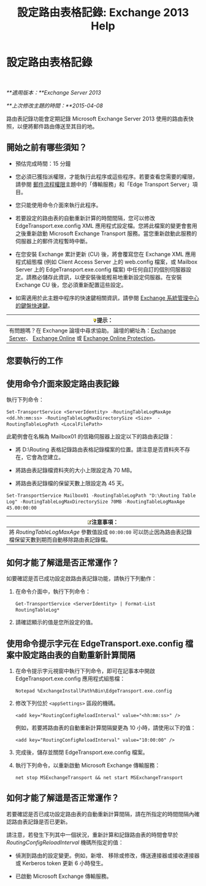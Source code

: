 ﻿---
title: '設定路由表格記錄: Exchange 2013 Help'
TOCTitle: 設定路由表格記錄
ms:assetid: 7184f8f7-4eb8-468a-aafe-b2d72868f820
ms:mtpsurl: https://technet.microsoft.com/zh-tw/library/Bb201696(v=EXCHG.150)
ms:contentKeyID: 50473445
ms.date: 05/21/2018
mtps_version: v=EXCHG.150
ms.translationtype: MT
---

# 設定路由表格記錄

 

_**適用版本：**Exchange Server 2013_

_**上次修改主題的時間：**2015-04-08_

路由表記錄功能會定期記錄 Microsoft Exchange Server 2013 使用的路由表快照，以便將郵件路由傳送至其目的地。

## 開始之前有哪些須知？

  - 預估完成時間：15 分鐘

  - 您必須已獲指派權限，才能執行此程序或這些程序。若要查看您需要的權限，請參閱 [郵件流程權限](mail-flow-permissions-exchange-2013-help.md)主題中的「傳輸服務」和「Edge Transport Server」項目。

  - 您只能使用命令介面來執行此程序。

  - 若要設定的路由表的自動重新計算的時間間隔，您可以修改 EdgeTransport.exe.config XML 應用程式設定檔。您將此檔案的變更會套用之後重新啟動 Microsoft Exchange Transport 服務。當您重新啟動此服務的伺服器上的郵件流程暫時中斷。

  - 在您安裝 Exchange 累計更新 (CU) 後，將會覆寫您在 Exchange XML 應用程式組態檔 (例如 Client Access Server 上的 web.config 檔案，或 Mailbox Server 上的 EdgeTransport.exe.config 檔案) 中任何自訂的個別伺服器設定。請務必儲存此資訊，以便安裝後能輕易地重新設定伺服器。在安裝 Exchange CU 後，您必須重新配置這些設定。

  - 如需適用於此主題中程序的快速鍵相關資訊，請參閱 [Exchange 系統管理中心的鍵盤快速鍵](keyboard-shortcuts-in-the-exchange-admin-center-exchange-online-protection-help.md)。

<table>
<thead>
<tr class="header">
<th><img src="images/Bb124558.tip(EXCHG.150).gif" title="提示" alt="提示" />提示：</th>
</tr>
</thead>
<tbody>
<tr class="odd">
<td>有問題嗎？在 Exchange 論壇中尋求協助。 論壇的網址為：<a href="https://go.microsoft.com/fwlink/p/?linkid=60612">Exchange Server</a>、 <a href="https://go.microsoft.com/fwlink/p/?linkid=267542">Exchange Online</a> 或 <a href="https://go.microsoft.com/fwlink/p/?linkid=285351">Exchange Online Protection</a>。</td>
</tr>
</tbody>
</table>


## 您要執行的工作

## 使用命令介面來設定路由表記錄

執行下列命令：

    Set-TransportService <ServerIdentity> -RoutingTableLogMaxAge <dd.hh:mm:ss> -RoutingTableLogMaxDirectorySize <Size>  -RoutingTableLogPath <LocalFilePath>

此範例會在名稱為 Mailbox01 的信箱伺服器上設定以下的路由表記錄：

  - 將 D:\\Routing 表格記錄路由表格記錄檔案的位置。請注意是否資料夾不存在，它會為您建立。

  - 將路由表記錄檔資料夾的大小上限設定為 70 MB。

  - 將路由表記錄檔的保留天數上限設定為 45 天。

<!-- end list -->

    Set-TransportService Mailbox01 -RoutingTableLogPath "D:\Routing Table Log" -RoutingTableLogMaxDirectorySize 70MB -RoutingTableLogMaxAge 45.00:00:00

<table>
<thead>
<tr class="header">
<th><img src="images/Bb124558.note(EXCHG.150).gif" title="注意事項" alt="注意事項" />注意事項：</th>
</tr>
</thead>
<tbody>
<tr class="odd">
<td>將 <em>RoutingTableLogMaxAge</em> 參數值設成 <code>00:00:00</code> 可以防止因為路由表記錄檔保留天數到期而自動移除路由表記錄檔。</td>
</tr>
</tbody>
</table>


## 如何才能了解這是否正常運作？

如要確認是否已成功設定啟路由表記錄功能，請執行下列動作：

1.  在命令介面中，執行下列命令：
    
        Get-TransportService <ServerIdentity> | Format-List RoutingTableLog*

2.  請確認顯示的值是您所設定的值。

## 使用命令提示字元在 EdgeTransport.exe.config 檔案中設定路由表的自動重新計算間隔

1.  在命令提示字元視窗中執行下列命令，即可在記事本中開啟 EdgeTransport.exe.config 應用程式組態檔：
    
        Notepad %ExchangeInstallPath%Bin\EdgeTransport.exe.config

2.  修改下列位於 `<appSettings>` 區段的機碼。
    
        <add key="RoutingConfigReloadInterval" value="<hh:mm:ss>" />
    
    例如，若要將路由表的自動重新計算間隔變更為 10 小時，請使用以下的值：
    
        <add key="RoutingConfigReloadInterval" value="10:00:00" />

3.  完成後，儲存並關閉 EdgeTransport.exe.config 檔案。

4.  執行下列命令，以重新啟動 Microsoft Exchange 傳輸服務：
    
        net stop MSExchangeTransport && net start MSExchangeTransport

## 如何才能了解這是否正常運作？

若要確認是否已成功設定路由表的自動重新計算間隔，請在所指定的時間間隔內確認路由表記錄是否已更新。

請注意，若發生下列其中一個狀況，重新計算和記錄路由表的時間會早於 *RoutingConfigReloadInterval* 機碼所指定的值：

  - 偵測到路由的設定變更。例如，新增、 移除或修改，傳送連接器或接收連接器或 Kerberos token 更新 6 小時發生。

  - 已啟動 Microsoft Exchange 傳輸服務。

